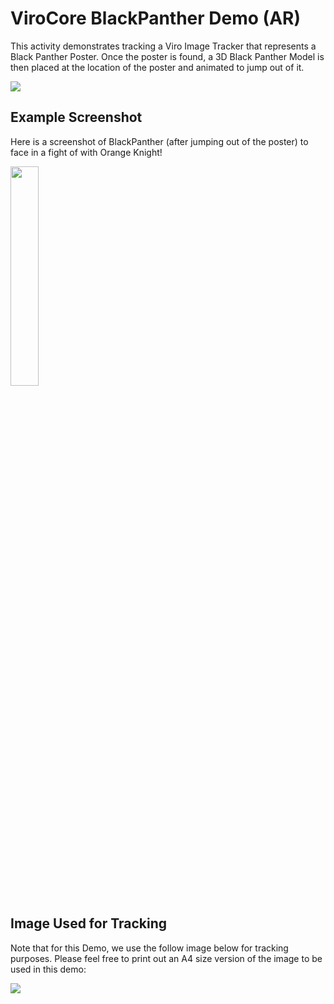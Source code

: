 # ViroCore BlackPanther Demo (AR)

This activity demonstrates tracking a Viro Image Tracker that represents a Black Panther Poster. Once the poster is found, a 3D Black Panther Model is then placed at the location of the poster and animated to jump out of it. 

<img src="https://github.com/viromedia/virocore/blob/master/ARBlackPanther/viro_black_panther_marker_demo.gif">

## Example Screenshot
Here is a screenshot of BlackPanther (after jumping out of the poster) to face in a fight of with Orange Knight!

<img src="https://github.com/viromedia/virocore/blob/master/ARBlackPanther/sample_screenshot.png" width="30%">

## Image Used for Tracking
Note that for this Demo, we use the follow image below for tracking purposes. 
Please feel free to print out an A4 size version of the image to be used in this demo:

<img src="https://github.com/viromedia/virocore/blob/master/ARBlackPanther/app/src/main/assets/logo.jpg">
